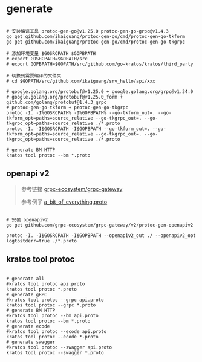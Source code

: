 # generate

```shell script

# 安装编译工具 protoc-gen-go@v1.25.0 protoc-gen-go-grpc@v1.4.3
go get github.com/ikaiguang/protoc-gen-go/cmd/protoc-gen-go-tkform
go get github.com/ikaiguang/protoc-gen-go/cmd/protoc-gen-go-tkgrpc

# 添加环境变量 $GOSRCPATH $GOPBPATH
# export GOSRCPATH=$GOPATH/src
# export GOPBPATH=$GOPATH/src/github.com/go-kratos/kratos/third_party

# 切换到需要编译的文件夹
# cd $GOPATH/src/github.com/ikaiguang/srv_hello/api/xxx

# google.golang.org/protobuf@v1.25.0 + google.golang.org/grpc@v1.34.0 
# google.golang.org/protobuf@v1.25.0_form + github.com/golang/protobuf@1.4.3_grpc
# protoc-gen-go-tkform + protoc-gen-go-tkgrpc
protoc -I. -I%GOSRCPATH% -I%GOPBPATH% --go-tkform_out=. --go-tkform_opt=paths=source_relative --go-tkgrpc_out=. --go-tkgrpc_opt=paths=source_relative ./*.proto
protoc -I. -I$GOSRCPATH -I$GOPBPATH --go-tkform_out=. --go-tkform_opt=paths=source_relative --go-tkgrpc_out=. --go-tkgrpc_opt=paths=source_relative ./*.proto

# generate BM HTTP
kratos tool protoc --bm *.proto

```

## openapi v2

> 参考链接 [grpc-ecosystem/grpc-gateway](https://github.com/grpc-ecosystem/grpc-gateway)
>
> 参考例子 [a_bit_of_everything.proto](https://github.com/grpc-ecosystem/grpc-gateway/blob/master/examples/internal/proto/examplepb/a_bit_of_everything.proto)

```shell script

# 安装 openapiv2
go get github.com/grpc-ecosystem/grpc-gateway/v2/protoc-gen-openapiv2

protoc -I. -I$GOSRCPATH -I$GOPBPATH --openapiv2_out ./ --openapiv2_opt logtostderr=true ./*.proto

```

## kratos tool protoc

```shell script

# generate all
#kratos tool protoc api.proto
kratos tool protoc *.proto
# generate gRPC
#kratos tool protoc --grpc api.proto
kratos tool protoc --grpc *.proto
# generate BM HTTP
#kratos tool protoc --bm api.proto
kratos tool protoc --bm *.proto
# generate ecode
#kratos tool protoc --ecode api.proto
kratos tool protoc --ecode *.proto
# generate swagger
#kratos tool protoc --swagger api.proto
kratos tool protoc --swagger *.proto

```